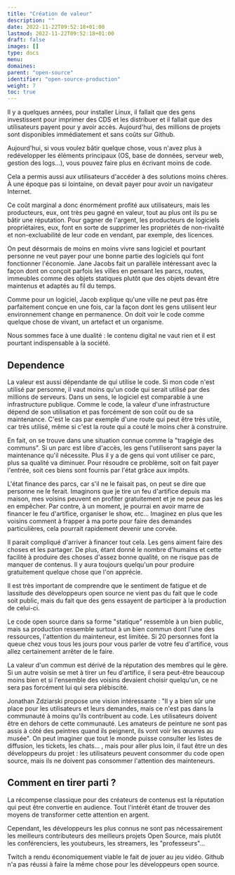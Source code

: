 ```yaml
---
title: "Création de valeur"
description: ""
date: 2022-11-22T09:52:18+01:00
lastmod: 2022-11-22T09:52:18+01:00
draft: false
images: []
type: docs
menu:
domaines:
parent: "open-source"
identifier: "open-source-production"
weight: 7
toc: true
---
```


Il y a quelques années, pour installer Linux, il fallait que des gens investissent pour imprimer des CDS et les
distribuer et il fallait que des utilisateurs payent pour y avoir accès. Aujourd'hui, des millions de projets sont
disponibles immédiatement et sans coûts sur Github.

Aujourd'hui, si vous voulez bâtir quelque chose, vous n'avez plus à redévelopper les éléments principaux (OS, base de
données, serveur web, gestion des logs...), vous pouvez faire plus en écrivant moins de code.

Cela a permis aussi aux utilisateurs d'accéder à des solutions moins chères. À une époque pas si lointaine, on devait
payer pour avoir un navigateur Internet.

Ce coût marginal a donc énormément profité aux utilisateurs, mais les producteurs, eux, ont très peu gagné en valeur,
tout au plus ont ils pu se bâtir une réputation. Pour gagner de l'argent, les producteurs de logiciels propriétaires,
eux, font en sorte de supprimer les propriétés de non-rivalité et non-excluabilité de leur code en vendant, par exemple,
des licences.

On peut désormais de moins en moins vivre sans logiciel et pourtant personne ne veut payer pour une bonne partie des
logiciels qui font fonctionner l'économie. Jane Jacobs fait un parallèle intéressant avec la façon dont on conçoit
parfois les villes en pensant les parcs, routes, immeubles comme des objets statiques plutôt que des objets devant être
maintenus et adaptés au fil du temps.

Comme pour un logiciel, Jacob explique qu'une ville ne peut pas être parfaitement conçue en une fois, car la façon dont
les gens utilisent leur environnement change en permanence. On doit voir le code comme quelque chose de vivant, un
artefact et un organisme.

Nous sommes face à une dualité : le contenu digital ne vaut rien et il est pourtant indispensable à la société.

## Dependence

La valeur est aussi dépendante de qui utilise le code. Si mon code n'est utilisé par personne, il vaut moins qu'un code
qui serait utilisé par des millions de serveurs. Dans un sens, le logiciel est comparable à une infrastructure publique.
Comme le code, la valeur d'une infrastructure dépend de son utilisation et pas forcément de son coût ou de sa
maintenance. C'est le cas par exemple d'une route qui peut être très utile, car très utilisé, même si c'est la route qui
a couté le moins cher à construire.

En fait, on se trouve dans une situation connue comme la "tragégie des communs". Si un parc est libre d'accès, les gens
l'utiliseront sans payer la maintenance qu'il nécessite. Plus il y a de gens qui vont utiliser ce parc, plus sa qualité
va diminuer. Pour résoudre ce problème, soit on fait payer l'entrée, soit ces biens sont fournis par l'état grâce aux
impôts.

L'état finance des parcs, car s'il ne le faisait pas, on peut se dire que personne ne le ferait. Imaginons que je tire
un feu d'artifice depuis ma maison, mes voisins peuvent en profiter gratuitement et je ne peux pas les en empêcher. Par
contre, à un moment, je pourrai en avoir marre de financer le feu d'artifice, organiser le show, etc... Imaginez en plus
que les voisins comment à frapper à ma porte pour faire des demandes particulières, cela pourrait rapidement devenir une
corvée.

Il parait compliqué d'arriver à financer tout cela. Les gens aiment faire des choses et les partager. De plus, étant
donné le nombre d'humains et cette facilité à produire des choses d'assez bonne qualité, on ne risque pas de manquer de
contenus. Il y aura toujours quelqu'un pour produire gratuitement quelque chose que l'on apprécie.

Il est très important de comprendre que le sentiment de fatigue et de lassitude des développeurs open source ne vient
pas du fait que le code soit public, mais du fait que des gens essayent de participer à la production de celui-ci.

Le code open source dans sa forme "statique" ressemble à un bien public, mais sa production ressemble surtout à un bien
commun dont l'une des ressources, l'attention du mainteneur, est limitée. Si 20 personnes font la queue chez vous tous
les jours pour vous parler de votre feu d'artifice, vous allez certainement arrêter de le faire.

La valeur d'un commun est dérivé de la réputation des membres qui le gère. Si un autre voisin se met à tirer un feu
d'artifice, il sera peut-être beaucoup moins bien et si l'ensemble des voisins devaient choisir quelqu'un, ce ne sera
pas forcément lui qui sera plébiscité.

Jonathan Zdziarski propose une vision intéressante : "Il y a bien sûr une place pour les utilisateurs et leurs demandes,
mais ce n'est pas dans la communauté à moins qu'ils contribuent au code. Les utilisateurs doivent être en dehors de
cette communauté. Les amateurs de peinture ne sont pas assis à côté des peintres quand ils peignent, ils vont voir les
œuvres au musée". On peut imaginer que tout le monde puisse consulter les listes de diffusion, les tickets, les chats...
, mais pour aller plus loin, il faut être un des développeurs du projet : les utilisateurs peuvent consommer du code
open source, mais ils ne doivent pas consommer l'attention des mainteneurs.

## Comment en tirer parti ?

La récompense classique pour des créateurs de contenus est la réputation qui peut être convertie en audience. Tout
l'intérêt étant de trouver des moyens de transformer cette attention en argent.

Cependant, les développeurs les plus connus ne sont pas nécessairement les meilleurs contributeurs des meilleurs projets
Open Source, mais plutôt les conférenciers, les youtubeurs, les streamers, les "professeurs"...

Twitch a rendu économiquement viable le fait de jouer au jeu vidéo. Github n'a pas réussi à faire la même chose pour les
développeurs open source. 